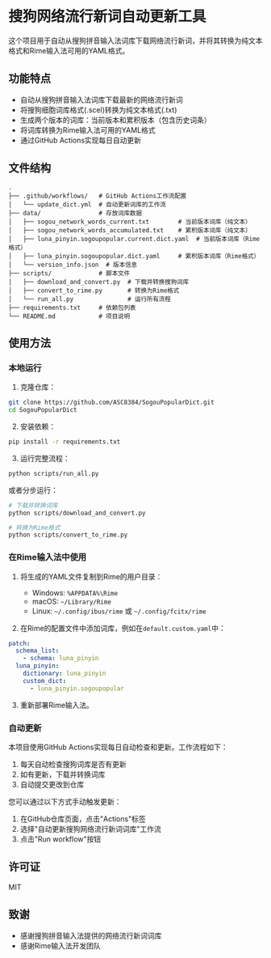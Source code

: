 # 搜狗网络流行新词自动更新工具

这个项目用于自动从搜狗拼音输入法词库下载网络流行新词，并将其转换为纯文本格式和Rime输入法可用的YAML格式。

## 功能特点

- 自动从搜狗拼音输入法词库下载最新的网络流行新词
- 将搜狗细胞词库格式(.scel)转换为纯文本格式(.txt)
- 生成两个版本的词库：当前版本和累积版本（包含历史词条）
- 将词库转换为Rime输入法可用的YAML格式
- 通过GitHub Actions实现每日自动更新

## 文件结构

```
.
├── .github/workflows/   # GitHub Actions工作流配置
│   └── update_dict.yml  # 自动更新词库的工作流
├── data/                # 存放词库数据
│   ├── sogou_network_words_current.txt        # 当前版本词库（纯文本）
│   ├── sogou_network_words_accumulated.txt    # 累积版本词库（纯文本）
│   ├── luna_pinyin.sogoupopular.current.dict.yaml  # 当前版本词库（Rime格式）
│   ├── luna_pinyin.sogoupopular.dict.yaml     # 累积版本词库（Rime格式）
│   └── version_info.json  # 版本信息
├── scripts/             # 脚本文件
│   ├── download_and_convert.py  # 下载并转换搜狗词库
│   ├── convert_to_rime.py       # 转换为Rime格式
│   └── run_all.py               # 运行所有流程
├── requirements.txt     # 依赖包列表
└── README.md            # 项目说明
```

## 使用方法

### 本地运行

1. 克隆仓库：

```bash
git clone https://github.com/ASC8384/SogouPopularDict.git
cd SogouPopularDict
```

2. 安装依赖：

```bash
pip install -r requirements.txt
```

3. 运行完整流程：

```bash
python scripts/run_all.py
```

或者分步运行：

```bash
# 下载并转换词库
python scripts/download_and_convert.py

# 转换为Rime格式
python scripts/convert_to_rime.py
```

### 在Rime输入法中使用

1. 将生成的YAML文件复制到Rime的用户目录：
   - Windows: `%APPDATA%\Rime`
   - macOS: `~/Library/Rime`
   - Linux: `~/.config/ibus/rime` 或 `~/.config/fcitx/rime`

2. 在Rime的配置文件中添加词库，例如在`default.custom.yaml`中：

```yaml
patch:
  schema_list:
    - schema: luna_pinyin
  luna_pinyin:
    dictionary: luna_pinyin
    custom_dict:
      - luna_pinyin.sogoupopular
```

3. 重新部署Rime输入法。

### 自动更新

本项目使用GitHub Actions实现每日自动检查和更新。工作流程如下：

1. 每天自动检查搜狗词库是否有更新
2. 如有更新，下载并转换词库
3. 自动提交更改到仓库

您可以通过以下方式手动触发更新：

1. 在GitHub仓库页面，点击"Actions"标签
2. 选择"自动更新搜狗网络流行新词词库"工作流
3. 点击"Run workflow"按钮

## 许可证

MIT

## 致谢

- 感谢搜狗拼音输入法提供的网络流行新词词库
- 感谢Rime输入法开发团队 